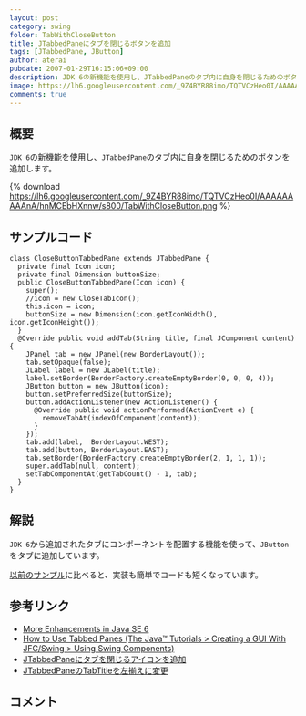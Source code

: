 ```yaml
---
layout: post
category: swing
folder: TabWithCloseButton
title: JTabbedPaneにタブを閉じるボタンを追加
tags: [JTabbedPane, JButton]
author: aterai
pubdate: 2007-01-29T16:15:06+09:00
description: JDK 6の新機能を使用し、JTabbedPaneのタブ内に自身を閉じるためのボタンを追加します。
image: https://lh6.googleusercontent.com/_9Z4BYR88imo/TQTVCzHeo0I/AAAAAAAAAnA/hnMCEbHXnnw/s800/TabWithCloseButton.png
comments: true
---
```

## 概要
`JDK 6`の新機能を使用し、`JTabbedPane`のタブ内に自身を閉じるためのボタンを追加します。

{% download https://lh6.googleusercontent.com/_9Z4BYR88imo/TQTVCzHeo0I/AAAAAAAAAnA/hnMCEbHXnnw/s800/TabWithCloseButton.png %}

## サンプルコード
<pre class="prettyprint"><code>class CloseButtonTabbedPane extends JTabbedPane {
  private final Icon icon;
  private final Dimension buttonSize;
  public CloseButtonTabbedPane(Icon icon) {
    super();
    //icon = new CloseTabIcon();
    this.icon = icon;
    buttonSize = new Dimension(icon.getIconWidth(), icon.getIconHeight());
  }
  @Override public void addTab(String title, final JComponent content) {
    JPanel tab = new JPanel(new BorderLayout());
    tab.setOpaque(false);
    JLabel label = new JLabel(title);
    label.setBorder(BorderFactory.createEmptyBorder(0, 0, 0, 4));
    JButton button = new JButton(icon);
    button.setPreferredSize(buttonSize);
    button.addActionListener(new ActionListener() {
      @Override public void actionPerformed(ActionEvent e) {
        removeTabAt(indexOfComponent(content));
      }
    });
    tab.add(label,  BorderLayout.WEST);
    tab.add(button, BorderLayout.EAST);
    tab.setBorder(BorderFactory.createEmptyBorder(2, 1, 1, 1));
    super.addTab(null, content);
    setTabComponentAt(getTabCount() - 1, tab);
  }
}
</code></pre>

## 解説
`JDK 6`から追加されたタブにコンポーネントを配置する機能を使って、`JButton`をタブに追加しています。

[以前のサンプル](http://ateraimemo.com/Swing/TabWithCloseIcon.html)に比べると、実装も簡単でコードも短くなっています。

## 参考リンク
- [More Enhancements in Java SE 6](http://www.oracle.com/technetwork/articles/javase/index-135776.html)
- [How to Use Tabbed Panes (The Java™ Tutorials > Creating a GUI With JFC/Swing > Using Swing Components)](https://docs.oracle.com/javase/tutorial/uiswing/components/tabbedpane.html)
- [JTabbedPaneにタブを閉じるアイコンを追加](http://ateraimemo.com/Swing/TabWithCloseIcon.html)
- [JTabbedPaneのTabTitleを左揃えに変更](http://ateraimemo.com/Swing/TabTitleAlignment.html)

<!-- dummy comment line for breaking list -->

## コメント
